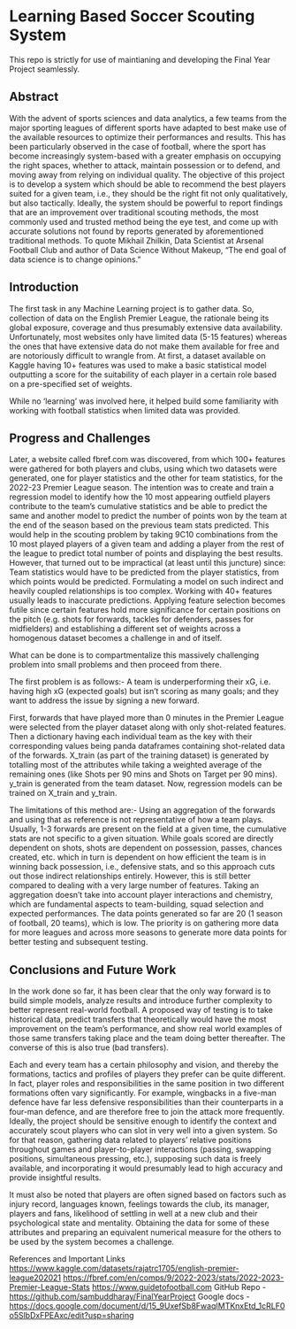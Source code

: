 # Learning Based Soccer Scouting System
This repo is strictly for use of maintianing and developing the Final Year Project seamlessly.


## Abstract

With the advent of sports sciences and data analytics, a few teams from the major sporting leagues of different sports have adapted to best make use of the available resources to optimize their performances and results. This has been particularly observed in the case of football, where the sport has become increasingly system-based with a greater emphasis on occupying the right spaces, whether to attack, maintain possession or to defend, and moving away from relying on individual quality. The objective of this project is to develop a system which should be able to recommend the best players suited for a given team, i.e., they should be the right fit not only qualitatively, but also tactically. Ideally, the system should be powerful to report findings that are an improvement over traditional scouting methods, the most commonly used and trusted method being the eye test, and come up with accurate solutions not found by reports generated by aforementioned traditional methods. To quote Mikhail Zhilkin, Data Scientist at Arsenal Football Club and author of Data Science Without Makeup, “The end goal of data science is to change opinions.”


## Introduction

The first task in any Machine Learning project is to gather data. So, collection of data on the English Premier League, the rationale being its global exposure, coverage and thus presumably extensive data availability. Unfortunately, most websites only have limited data (5-15 features) whereas the ones that have extensive data do not make them available for free and are notoriously difficult to wrangle from. At first, a dataset available on Kaggle having 10+ features was used to make a basic statistical model outputting a score for the suitability of each player in a certain role based on a pre-specified set of weights.

While no ‘learning’ was involved here, it helped build some familiarity with working with football statistics when limited data was provided.


## Progress and Challenges

Later, a website called fbref.com was discovered, from which 100+ features were gathered for both players and clubs, using which two datasets were generated, one for player statistics and the other for team statistics, for the 2022-23 Premier League season. The intention was to create and train a regression model to identify how the 10 most appearing outfield players contribute to the team’s cumulative statistics and be able to predict the same and another model to predict the number of points won by the team at the end of the season based on the previous team stats predicted. This would help in the scouting problem by taking 9C10 combinations from the 10 most played players of a given team and adding a player from the rest of the league to predict total number of points and displaying the best results. However, that turned out to be impractical (at least until this juncture) since:
Team statistics would have to be predicted from the player statistics, from which points would be predicted. Formulating a model on such indirect and heavily coupled relationships is too complex.
Working with 40+ features usually leads to inaccurate predictions.
Applying feature selection becomes futile since certain features hold more significance for certain positions on the pitch (e.g. shots for forwards, tackles for defenders, passes for midfielders) and establishing a different set of weights across a homogenous dataset becomes a challenge in and of itself.

What can be done is to compartmentalize this massively challenging problem into small problems and then proceed from there.

The first problem is as follows:-
A team is underperforming their xG, i.e. having high xG (expected goals) but isn’t scoring as many goals; and they want to address the issue by signing a new forward.

First, forwards that have played more than 0 minutes in the Premier League were selected from the player dataset along with only shot-related features. Then a dictionary having each individual team as the key with their corresponding values being panda dataframes containing shot-related data of the forwards. X_train (as part of the training dataset) is generated by totalling most of the attributes while taking a weighted average of the remaining ones (like Shots per 90 mins and Shots on Target per 90 mins). y_train is generated from the team dataset. Now, regression models can be trained on X_train and y_train.

The limitations of this method are:-
Using an aggregation of the forwards and using that as reference is not representative of how a team plays. Usually, 1-3 forwards are present on the field at a given time, the cumulative stats are not specific to a given situation.
While goals scored are directly dependent on shots, shots are dependent on possession, passes, chances created, etc. which in turn is dependent on how efficient the team is in winning back possession, i.e., defensive stats, and so this approach cuts out those indirect relationships entirely. However, this is still better compared to dealing with a very large number of features.
Taking an aggregation doesn’t take into account player interactions and chemistry, which are fundamental aspects to team-building, squad selection and expected performances.
The data points generated so far are 20 (1 season of football, 20 teams), which is low. The priority is on gathering more data for more leagues and across more seasons to generate more data points for better testing and subsequent testing.

## Conclusions and Future Work

In the work done so far, it has been clear that the only way forward is to build simple models, analyze results and introduce further complexity to better represent real-world football. A proposed way of testing is to take historical data, predict transfers that theoretically would have the most improvement on the team’s performance, and show real world examples of those same transfers taking place and the team doing better thereafter. The converse of this is also true (bad transfers).

Each and every team has a certain philosophy and vision, and thereby the formations, tactics and profiles of players they prefer can be quite different. In fact, player roles and responsibilities in the same position in two different formations often vary significantly. For example, wingbacks in a five-man defence have far less defensive responsibilities than their counterparts in a four-man defence, and are therefore free to join the attack more frequently. Ideally, the project should be sensitive enough to identify the context and accurately scout players who can slot in very well into a given system. So for that reason, gathering data related to players’ relative positions throughout games and player-to-player interactions (passing, swapping positions, simultaneous pressing, etc.), supposing such data is freely available, and incorporating it would presumably lead to high accuracy and provide insightful results.

It must also be noted that players are often signed based on factors such as injury record, languages known, feelings towards the club, its manager, players and fans, likelihood of settling in well at a new club and their psychological state and mentality. Obtaining the data for some of these attributes and preparing an equivalent numerical measure for the others to be used by the system becomes a challenge.

References and Important Links
https://www.kaggle.com/datasets/rajatrc1705/english-premier-league202021
https://fbref.com/en/comps/9/2022-2023/stats/2022-2023-Premier-League-Stats
https://www.guidetofootball.com
GitHub Repo - https://github.com/sambuddharay/FinalYearProject
Google docs - https://docs.google.com/document/d/15_9UxefSb8FwaqIMTKnxEtd_1cRLF0o5SlbDxFPEAxc/edit?usp=sharing
